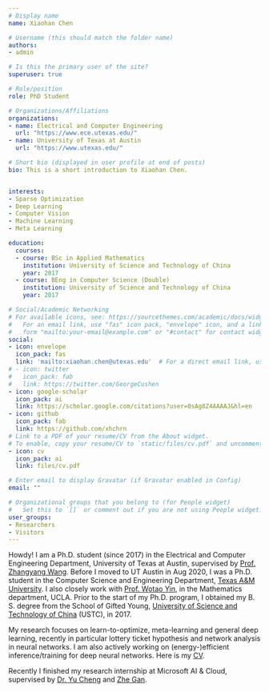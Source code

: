 ```yaml
---
# Display name
name: Xiaohan Chen

# Username (this should match the folder name)
authors:
- admin

# Is this the primary user of the site?
superuser: true

# Role/position
role: PhD Student

# Organizations/Affiliations
organizations:
- name: Electrical and Computer Engineering
  url: "https://www.ece.utexas.edu/"
- name: University of Texas at Austin
  url: "https://www.utexas.edu/"

# Short bio (displayed in user profile at end of posts)
bio: This is a short introduction to Xiaohan Chen.


interests:
- Sparse Optimization
- Deep Learning
- Computer Vision
- Machine Learning
- Meta Learning

education:
  courses:
  - course: BSc in Applied Mathematics
    institution: University of Science and Technology of China
    year: 2017
  - course: BEng in Computer Science (Double)
    institution: University of Science and Technology of China
    year: 2017

# Social/Academic Networking
# For available icons, see: https://sourcethemes.com/academic/docs/widgets/#icons
#   For an email link, use "fas" icon pack, "envelope" icon, and a link in the
#   form "mailto:your-email@example.com" or "#contact" for contact widget.
social:
- icon: envelope
  icon_pack: fas
  link: 'mailto:xiaohan.chen@utexas.edu'  # For a direct email link, use "mailto:test@example.org".
# - icon: twitter
#   icon_pack: fab
#   link: https://twitter.com/GeorgeCushen
- icon: google-scholar
  icon_pack: ai
  link: https://scholar.google.com/citations?user=0sAg8Z4AAAAJ&hl=en
- icon: github
  icon_pack: fab
  link: https://github.com/xhchrn
# Link to a PDF of your resume/CV from the About widget.
# To enable, copy your resume/CV to `static/files/cv.pdf` and uncomment the lines below.
- icon: cv
  icon_pack: ai
  link: files/cv.pdf

# Enter email to display Gravatar (if Gravatar enabled in Config)
email: ""

# Organizational groups that you belong to (for People widget)
#   Set this to `[]` or comment out if you are not using People widget.
user_groups:
- Researchers
- Visitors
---
```


Howdy! I am a Ph.D. student (since 2017) in the Electrical and Computer Engineering Department, University of Texas at Austin, supervised by [Prof. Zhangyang Wang](http://www.atlaswang.com).
Before I moved to UT Austin in Aug 2020, I was a Ph.D. student in the Computer Science and Engineering Department, [Texas A&M University](https://www.tamu.edu).
I also closely work with [Prof. Wotao Yin](http://www.math.ucla.edu/~wotaoyin/), in the Mathematics department, UCLA.
Prior to the start of my Ph.D. program, I obtained my B. S. degree from the School of Gifted Young, [University of Science and Technology of China](https://en.ustc.edu.cn) (USTC), in 2017.

My research focuses on learn-to-optimize, meta-learning and general deep learning, recently in particular lottery ticket hypothesis and network analysis in neural networks.
I am also actively working on (energy-)efficient inference/training for deep neural
networks. Here is my [CV](files/cv.pdf).

Recently I finished my research internship at Microsoft AI & Cloud, supervised by [Dr. Yu Cheng](https://sites.google.com/site/chengyu05) and [Zhe Gan](https://zhegan27.github.io/).

